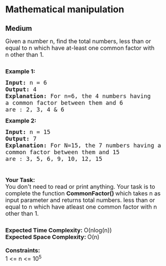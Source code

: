 # Mathematical manipulation
## Medium
<div class="problems_problem_content__Xm_eO"><p><span style="font-size:18px">Given a number n, find the total numbers,&nbsp;less than or equal to n&nbsp;which have at-least one&nbsp;common factor with n&nbsp;other than 1.</span><br>
&nbsp;</p>

<p><span style="font-size:18px"><strong>Example 1:</strong></span></p>

<pre><span style="font-size:18px"><strong>Input: </strong>n = 6
<strong>Output: </strong>4
<strong>Explanation: </strong>For n=6, the 4 numbers having 
a common factor between them and 6 
are : 2, 3, 4 &amp; 6</span>
</pre>

<p><span style="font-size:18px"><strong>Example 2:</strong></span></p>

<pre><span style="font-size:18px"><strong>Input: </strong>n = 15
<strong>Output: </strong>7
<strong>Explanation: </strong>For N=15, the 7&nbsp;numbers having a 
common factor between them and 15&nbsp;
are : 3, 5, 6, 9, 10, 12, 15</span>
</pre>

<p>&nbsp;</p>

<p><span style="font-size:18px"><strong>Your Task:</strong><br>
You don't need to read or print anything. Your task is to complete the function&nbsp;<strong>CommonFactor()&nbsp;</strong>which takes n as input parameter and returns total numbers. less than or equal to n which have atleast one common factor with n other&nbsp;than 1.</span><br>
&nbsp;</p>

<p><span style="font-size:18px"><strong>Expected Time Complexity:&nbsp;</strong>O(nlog(n))<br>
<strong>Expected Space Complexity:&nbsp;</strong>O(n)<br>
<br>
<strong>Constraints:</strong><br>
1 &lt;= n &lt;= 10<sup>5</sup></span></p>
</div>